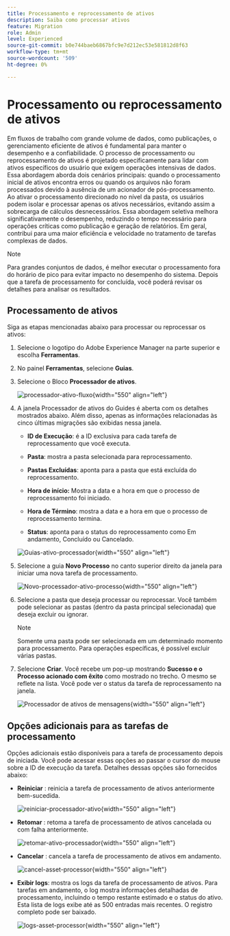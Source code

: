 ```yaml
---
title: Processamento e reprocessamento de ativos
description: Saiba como processar ativos
feature: Migration
role: Admin
level: Experienced
source-git-commit: b0e744baeb6867bfc9e7d212ec53e581812d8f63
workflow-type: tm+mt
source-wordcount: '509'
ht-degree: 0%

---
```


# Processamento ou reprocessamento de ativos

Em fluxos de trabalho com grande volume de dados, como publicações, o gerenciamento eficiente de ativos é fundamental para manter o desempenho e a confiabilidade. O processo de processamento ou reprocessamento de ativos é projetado especificamente para lidar com ativos específicos do usuário que exigem operações intensivas de dados. Essa abordagem aborda dois cenários principais: quando o processamento inicial de ativos encontra erros ou quando os arquivos não foram processados devido à ausência de um acionador de pós-processamento. Ao ativar o processamento direcionado no nível da pasta, os usuários podem isolar e processar apenas os ativos necessários, evitando assim a sobrecarga de cálculos desnecessários. Essa abordagem seletiva melhora significativamente o desempenho, reduzindo o tempo necessário para operações críticas como publicação e geração de relatórios. Em geral, contribui para uma maior eficiência e velocidade no tratamento de tarefas complexas de dados.

>[!NOTE]
>
> Para grandes conjuntos de dados, é melhor executar o processamento fora do horário de pico para evitar impacto no desempenho do sistema. Depois que a tarefa de processamento for concluída, você poderá revisar os detalhes para analisar os resultados.

## Processamento de ativos

Siga as etapas mencionadas abaixo para processar ou reprocessar os ativos:

1. Selecione o logotipo do Adobe Experience Manager na parte superior e escolha **Ferramentas**.
1. No painel **Ferramentas**, selecione **Guias**.
1. Selecione o Bloco **Processador de ativos**.

   ![processador-ativo-fluxo](images/flow-asset-processor.png){width="550" align="left"}

1. A janela Processador de ativos do Guides é aberta com os detalhes mostrados abaixo. Além disso, apenas as informações relacionadas às cinco últimas migrações são exibidas nessa janela.

   - **ID de Execução**: é a ID exclusiva para cada tarefa de reprocessamento que você executa.

   - **Pasta**: mostra a pasta selecionada para reprocessamento.

   - **Pastas Excluídas**: aponta para a pasta que está excluída do reprocessamento.

   - **Hora de início:** Mostra a data e a hora em que o processo de reprocessamento foi iniciado.

   - **Hora de Término**: mostra a data e a hora em que o processo de reprocessamento termina.

   - **Status**: aponta para o status do reprocessamento como Em andamento, Concluído ou Cancelado.

   ![Guias-ativo-processador](images/guides-asset-processor.png){width="550" align="left"}

1. Selecione a guia **Novo Processo** no canto superior direito da janela para iniciar uma nova tarefa de processamento.

   ![Novo-processador-ativo-processo](images/new-process-asset-processor.png){width="550" align="left"}

1. Selecione a pasta que deseja processar ou reprocessar. Você também pode selecionar as pastas (dentro da pasta principal selecionada) que deseja excluir ou ignorar.

   >[!NOTE]
   >
   >Somente uma pasta pode ser selecionada em um determinado momento para processamento. Para operações específicas, é possível excluir várias pastas.

1. Selecione **Criar**. Você recebe um pop-up mostrando **Sucesso e o Processo acionado com êxito** como mostrado no trecho. O mesmo se reflete na lista. Você pode ver o status da tarefa de reprocessamento na janela.

   ![Processador de ativos de mensagens](images/message-asset-processor.png){width="550" align="left"}


## Opções adicionais para as tarefas de processamento

Opções adicionais estão disponíveis para a tarefa de processamento depois de iniciada. Você pode acessar essas opções ao passar o cursor do mouse sobre a ID de execução da tarefa. Detalhes dessas opções são fornecidos abaixo:

- **Reiniciar** : reinicia a tarefa de processamento de ativos anteriormente bem-sucedida.

  ![reiniciar-processador-ativo](images/restart-asset-processor.png){width="550" align="left"}

- **Retomar** : retoma a tarefa de processamento de ativos cancelada ou com falha anteriormente.

  ![retomar-ativo-processador](images/resume-asset-processor.png){width="550" align="left"}

- **Cancelar** : cancela a tarefa de processamento de ativos em andamento.

  ![cancel-asset-processor](images/cancel-asset-processor.png){width="550" align="left"}

- **Exibir logs**: mostra os logs da tarefa de processamento de ativos. Para tarefas em andamento, o log mostra informações detalhadas de processamento, incluindo o tempo restante estimado e o status do ativo. Esta lista de logs exibe até as 500 entradas mais recentes. O registro completo pode ser baixado.

  ![logs-asset-processor](images/logs-asset-processor.png){width="550" align="left"}




